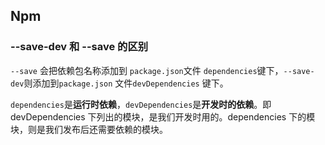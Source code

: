 ## Npm

### --save-dev 和 --save 的区别

`--save` 会把依赖包名称添加到 `package.json`文件 `dependencies`键下，`--save-dev`则添加到`package.json` 文件`devDependencies` 键下。

`dependencies`是**运行时依赖**，`devDependencies`是**开发时的依赖**。即devDependencies 下列出的模块，是我们开发时用的。dependencies 下的模块，则是我们发布后还需要依赖的模块。

